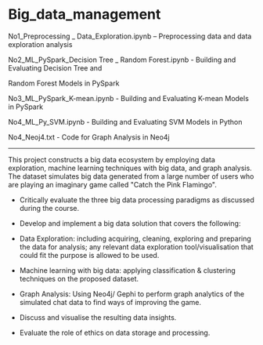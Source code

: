 # Big_data_management

No1_Preprocessing _ Data_Exploration.ipynb – Preprocessing data and data exploration analysis

No2_ML_PySpark_Decision Tree _ Random Forest.ipynb - Building and Evaluating Decision Tree and

Random Forest Models in PySpark

No3_ML_PySpark_K-mean.ipynb - Building and Evaluating K-mean Models in PySpark

No4_ML_Py_SVM.ipynb - Building and Evaluating SVM Models in Python

No4_Neoj4.txt - Code for Graph Analysis in Neo4j

---

This project constructs a big data ecosystem by employing data exploration, machine learning techniques with big data, and graph analysis. The dataset simulates big data generated from a large number of users who are playing an imaginary game called "Catch the Pink Flamingo".


- Critically evaluate the three big data processing paradigms as discussed during the course.

- Develop and implement a big data solution that covers the following:

+ Data Exploration: including acquiring, cleaning, exploring and preparing the data for analysis;
any relevant data exploration tool/visualisation that could fit the purpose is allowed to be used.

+ Machine learning with big data: applying classification & clustering techniques on the proposed dataset.

+ Graph Analysis: Using Neo4j/ Gephi to perform graph analytics of the simulated chat data to find ways of
improving the game.

+ Discuss and visualise the resulting data insights.

+ Evaluate the role of ethics on data storage and processing.

